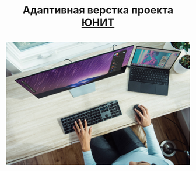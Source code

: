 <div align="center">
  <h1 align="center">Адаптивная верстка проекта <a href="https://ann-philippova.github.io/Unit-project/" target="_blank">ЮНИТ</a></h1><br>
  
  <a href="https://ann-philippova.github.io/Unit-project/">
    <img src="https://github.com/Ann-Philippova/Unit-project/blob/main/img/bg/header.jpg" alt="Logo">
  </a>
</div>
